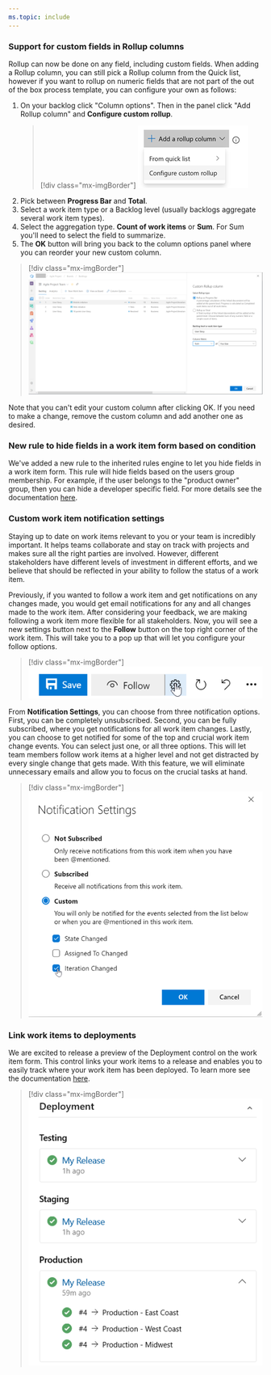 ```yaml
---
ms.topic: include
---
```


### Support for custom fields in Rollup columns

Rollup can now be done on any field, including custom fields. When adding a Rollup column, you can still pick a Rollup column from the Quick list, however if you want to rollup on numeric fields that are not part of the out of the box process template, you can configure your own as follows:
 
1. On your backlog click "Column options". Then in the panel click "Add Rollup column" and **Configure custom rollup**.
    > [!div class="mx-imgBorder"]
    > ![Badge](../../_img/158_18.png)
2. Pick between **Progress Bar** and **Total**.
3. Select a work item type or a Backlog level (usually backlogs aggregate several work item types).
4. Select the aggregation type. **Count of work items** or **Sum**. For Sum you'll need to select the field to summarize.
5. The **OK** button will bring you back to the column options panel where you can reorder your new custom column.

> [!div class="mx-imgBorder"]
> ![Badge](../../_img/158_17.png)

Note that you can't edit your custom column after clicking OK. If you need to make a change, remove the custom column and add another one as desired. 

### New rule to hide fields in a work item form based on condition 

We've added a new rule to the inherited rules engine to let you hide fields in a work item form. This rule will hide fields based on the users group membership. For example, if the user belongs to the "product owner" group, then you can hide a developer specific field. For more details see the documentation [here](https://docs.microsoft.com/en-us/azure/devops/organizations/settings/work/custom-rules?view=azure-devops).

### Custom work item notification settings

Staying up to date on work items relevant to you or your team is incredibly important. It helps teams collaborate and stay on track with projects and makes sure all the right parties are involved. However, different stakeholders have different levels of investment in different efforts, and we believe that should be reflected in your ability to follow the status of a work item. 

Previously, if you wanted to follow a work item and get notifications on any changes made, you would get email notifications for any and all changes made to the work item. After considering your feedback, we are making following a work item more flexible for all stakeholders. Now, you will see a new settings button next to the **Follow** button on the top right corner of the work item. This will take you to a pop up that will let you configure your follow options.

> [!div class="mx-imgBorder"]
> ![Badge](../../_img/158_04.png)

From **Notification Settings**, you can choose from three notification options. First, you can be completely unsubscribed. Second, you can be fully subscribed, where you get notifications for all work item changes. Lastly, you can choose to get notified for some of the top and crucial work item change events. You can select just one, or all three options. This will let team members follow work items at a higher level and not get distracted by every single change that gets made. With this feature, we will eliminate unnecessary emails and allow you to focus on the crucial tasks at hand.

> [!div class="mx-imgBorder"]
> ![Badge](../../_img/158_05.png)

### Link work items to deployments

We are excited to release a preview of the Deployment control on the work item form. This control links your work items to a release and enables you to easily track where your work item has been deployed. To learn more see the documentation [here](https://docs.microsoft.com/en-us/azure/devops/boards/work-items/work-item-deployments-control?view=azure-devops).

> [!div class="mx-imgBorder"]
> ![Badge](../../_img/158_14.png)
